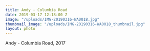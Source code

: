 ```yaml
---
title: Andy - Columbia Road
date: 2019-03-17 12:18:00 Z
image: "/uploads/IMG-20190316-WA0018.jpg"
thumbnail_image: "/uploads/IMG-20190316-WA0018_thumbnail.jpg"
layout: photo
---
```


Andy - Columbia Road, 2017